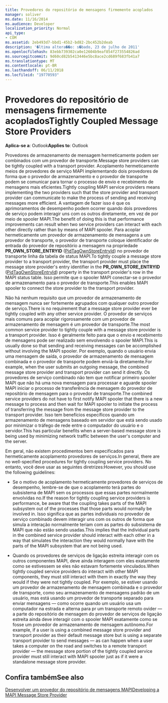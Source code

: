 ```yaml
---
title: Provedores do repositório de mensagens firmemente acoplados
manager: soliver
ms.date: 11/16/2014
ms.audience: Developer
localization_priority: Normal
api_type:
- COM
ms.assetid: 2eb493d7-bbd1-45b2-bd82-2bc452b2deab
description: '�ltima altera��o: s�bado, 23 de julho de 2011'
ms.openlocfilehash: 83ebb739302ca0e12604b9eaf854f273554826ad
ms.sourcegitcommit: 9d60cd82b5413446e5bc8ace2cd689f683fb41a7
ms.translationtype: MT
ms.contentlocale: pt-BR
ms.lasthandoff: 06/11/2018
ms.locfileid: "19770593"
---
```

# <a name="tightly-coupled-message-store-providers"></a><span data-ttu-id="bfee7-103">Provedores do repositório de mensagens firmemente acoplados</span><span class="sxs-lookup"><span data-stu-id="bfee7-103">Tightly Coupled Message Store Providers</span></span>

  
  
<span data-ttu-id="bfee7-104">**Aplica-se a**: Outlook</span><span class="sxs-lookup"><span data-stu-id="bfee7-104">**Applies to**: Outlook</span></span> 
  
<span data-ttu-id="bfee7-105">Provedores de armazenamento de mensagem hermeticamente podem ser combinados com um provedor de transporte.</span><span class="sxs-lookup"><span data-stu-id="bfee7-105">Message store providers can be tightly coupled with a transport provider.</span></span> <span data-ttu-id="bfee7-106">Acoplamento hermeticamente meios de provedores de serviço MAPI implementando dois provedores de forma que o provedor de armazenamento e o provedor de transporte podem se comunicar para tornar o processo de envio e recebimento de mensagens mais eficientes.</span><span class="sxs-lookup"><span data-stu-id="bfee7-106">Tightly coupling MAPI service providers means implementing the two providers such that the store provider and transport provider can communicate to make the process of sending and receiving messages more efficient.</span></span> <span data-ttu-id="bfee7-107">A vantagem de fazer isso é que os aprimoramentos de desempenho podem ocorrer quando dois provedores de serviço podem interagir uns com os outros diretamente, em vez de por meio de spooler MAPI.</span><span class="sxs-lookup"><span data-stu-id="bfee7-107">The benefit of doing this is that performance improvements can result when two service providers can interact with each other directly rather than by means of MAPI spooler.</span></span> <span data-ttu-id="bfee7-108">Para acoplar hermeticamente um provedor de armazenamento de mensagens a um provedor de transporte, o provedor de transporte coloque identificador de entrada do provedor de repositório a mensagem na propriedade **PR_OWN_STORE_ENTRYID** ([PidTagOwnStoreEntryId](pidtagownstoreentryid-canonical-property.md)) no provedor de transporte linha da tabela de status MAPI.</span><span class="sxs-lookup"><span data-stu-id="bfee7-108">To tightly couple a message store provider to a transport provider, the transport provider must place the message store provider's entry identifier in the **PR_OWN_STORE_ENTRYID** ([PidTagOwnStoreEntryId](pidtagownstoreentryid-canonical-property.md)) property in the transport provider's row in the MAPI status table.</span></span> <span data-ttu-id="bfee7-109">Isso permite que o spooler MAPI conectar-se o provedor de armazenamento para o provedor de transporte.</span><span class="sxs-lookup"><span data-stu-id="bfee7-109">This enables MAPI spooler to connect the store provider to the transport provider.</span></span>
  
<span data-ttu-id="bfee7-110">Não há nenhum requisito que um provedor de armazenamento de mensagem nunca ser fortemente agrupados com qualquer outro provedor de serviço.</span><span class="sxs-lookup"><span data-stu-id="bfee7-110">There is no requirement that a message store provider ever be tightly coupled with any other service provider.</span></span> <span data-ttu-id="bfee7-111">O provedor de serviços mais comuns para acoplar rigorosamente com um provedor de armazenamento de mensagem é um provedor de transporte.</span><span class="sxs-lookup"><span data-stu-id="bfee7-111">The most common service provider to tightly couple with a message store provider is a transport provider.</span></span> <span data-ttu-id="bfee7-112">Isso é geralmente feito para que o envio e recebimento de mensagens pode ser realizado sem envolvendo o spooler MAPI.</span><span class="sxs-lookup"><span data-stu-id="bfee7-112">This is usually done so that sending and receiving messages can be accomplished without involving the MAPI spooler.</span></span> <span data-ttu-id="bfee7-113">Por exemplo, quando o usuário envia uma mensagem de saída, o provedor de armazenamento de mensagem combinada e o provedor de transporte podem enviá-la diretamente.</span><span class="sxs-lookup"><span data-stu-id="bfee7-113">For example, when the user submits an outgoing message, the combined message store provider and transport provider can send it directly.</span></span> <span data-ttu-id="bfee7-114">Os provedores de serviço combinado não tem que notificar primeiro spooler MAPI que não há uma nova mensagem para processar e aguarde spooler MAPI iniciar o processo de transferência de mensagem do provedor de repositório de mensagem para o provedor de transporte.</span><span class="sxs-lookup"><span data-stu-id="bfee7-114">The combined service providers do not have to first notify MAPI spooler that there is a new message to process and then wait for MAPI spooler to initiate the process of transferring the message from the message store provider to the transport provider.</span></span> <span data-ttu-id="bfee7-115">Isso tem benefícios específicos quando um armazenamento de mensagens baseado em servidor que está sendo usado por minimizar o tráfego de rede entre o computador do usuário e o servidor.</span><span class="sxs-lookup"><span data-stu-id="bfee7-115">This has particular benefits when a server-based message store is being used by minimizing network traffic between the user's computer and the server.</span></span>
  
<span data-ttu-id="bfee7-116">Em geral, não existem procedimentos bem especificados para hermeticamente acoplamento provedores de serviços.</span><span class="sxs-lookup"><span data-stu-id="bfee7-116">In general, there are no well-specified procedures for tightly coupling service providers.</span></span> <span data-ttu-id="bfee7-117">No entanto, você deve usar as seguintes diretrizes:</span><span class="sxs-lookup"><span data-stu-id="bfee7-117">However, you should use the following guidelines:</span></span>
  
- <span data-ttu-id="bfee7-118">Se o motivo de acoplamento hermeticamente provedores de serviços de desempenho, lembre-se de que o acoplamento terá partes do subsistema de MAPI sem os processos que essas partes normalmente envolvidas no.</span><span class="sxs-lookup"><span data-stu-id="bfee7-118">If the reason for tightly coupling service providers is performance, be aware that the coupling takes parts of the MAPI subsystem out of the processes that those parts would normally be involved in.</span></span> <span data-ttu-id="bfee7-119">Isso significa que as partes individuais no provedor de serviço combinado devem interagir uns com os outros de forma que simula a interação normalmente teriam com as partes do subsistema de MAPI que não estão sendo usadas.</span><span class="sxs-lookup"><span data-stu-id="bfee7-119">This implies that the individual parts in the combined service provider should interact with each other in a way that simulates the interaction they would normally have with the parts of the MAPI subsystem that are not being used.</span></span>
    
- <span data-ttu-id="bfee7-120">Quando os provedores de serviços de ligação estreita interagir com os outros componentes MAPI, deve ainda interagem com eles exatamente como se estivessem se eles não estavam fortemente vinculados.</span><span class="sxs-lookup"><span data-stu-id="bfee7-120">When tightly coupled service providers do interact with other MAPI components, they must still interact with them in exactly the way they would if they were not tightly coupled.</span></span> <span data-ttu-id="bfee7-121">Por exemplo, se estiver usando um provedor de armazenamento de mensagem combinada e o provedor de transporte, como seu armazenamento de mensagens padrão de um usuário, mas está usando um provedor de transporte separado para enviar mensagens — como ocorre quando um usuário usa um computador na estrada e alterna para pr um transporte remoto ovider — a parte do repositório de mensagem do provedor de serviços de ligação estreita ainda deve interagir com o spooler MAPI exatamente como se fosse um provedor de armazenamento de mensagem autônomo.</span><span class="sxs-lookup"><span data-stu-id="bfee7-121">For example, if a user is using a combined message store provider and transport provider as their default message store but is using a separate transport provider to send messages — as can happen when a user takes a computer on the road and switches to a remote transport provider — the message store portion of the tightly coupled service provider must still interact with MAPI spooler just as if it were a standalone message store provider.</span></span>
    
## <a name="see-also"></a><span data-ttu-id="bfee7-122">Confira também</span><span class="sxs-lookup"><span data-stu-id="bfee7-122">See also</span></span>



[<span data-ttu-id="bfee7-123">Desenvolver um provedor do repositório de mensagens MAPI</span><span class="sxs-lookup"><span data-stu-id="bfee7-123">Developing a MAPI Message Store Provider</span></span>](developing-a-mapi-message-store-provider.md)

